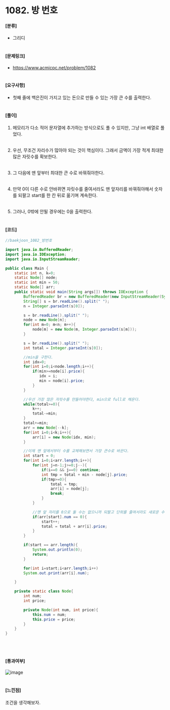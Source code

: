<h1>1082. 방 번호</h1>

#### [분류]
- 그리디
<br><br>

#### [문제링크]
- https://www.acmicpc.net/problem/1082
<br><br>


#### [요구사항]
- 첫째 줄에 백은진이 가지고 있는 돈으로 만들 수 있는 가장 큰 수를 출력한다.<br><br> 

#### [풀이]

1. 메모리가 다소 적어 문자열에 추가하는 방식으로도 풀 수 있지만, 그냥 int 배열로 풀었다.<br><br>

2. 우선, 무조건 자리수가 많아야 되는 것이 핵심이다. 그래서 금액이 가장 적게 최대한 많은 자릿수를 확보한다.<br><br>

3. 그 다음에 맨 앞부터 최대한 큰 수로 바꿔줘야한다. <br><br>

4. 만약 0이 다른 수로 안바뀌면 자릿수를 줄여서라도 맨 앞자리를 바꿔줘야해서 숫자를 되팔고 start를 한 칸 뒤로 옮기며 계속한다.<br><br>

5. 그러나, 0밖에 안될 경우에는 0을 출력한다.<br><br>


#### [코드]
```java
//baekjoon_1082_방번호

import java.io.BufferedReader;
import java.io.IOException;
import java.io.InputStreamReader;

public class Main {
    static int n, k=0;
    static Node[] node;
    static int min = 50;
    static Node[] arr;
    public static void main(String args[]) throws IOException {
        BufferedReader br = new BufferedReader(new InputStreamReader(System.in));
        String[] s = br.readLine().split(" ");
        n = Integer.parseInt(s[0]);

        s = br.readLine().split(" ");
        node = new Node[n];
        for(int m=0; m<n; m++){
            node[m] = new Node(m, Integer.parseInt(s[m]));
        }

        s = br.readLine().split(" ");
        int total = Integer.parseInt(s[0]);

        //min을 구한다.
        int idx=0;
        for(int i=0;i<node.length;i++){
            if(min>=node[i].price){
               idx = i;
               min = node[i].price;
            }
        }

        //우선 가장 많은 자릿수를 만들어야한다, min으로 full로 채운다.
        while(total>=0){
            k++;
            total-=min;
        }
        total+=min;
        arr = new Node[--k];
        for(int i=0;i<k;i++){
            arr[i] = new Node(idx, min);
        }

        //이제 맨 앞에서부터 수를 교체해보면서 가장 큰수로 바꾼다.
        int start = 0;
        for(int i=0;i<arr.length;i++){
            for(int j=n-1;j>=0;j--){
                if(i==0 && j==0) continue;
                int tmp = total + min - node[j].price;
                if(tmp>=0){
                    total = tmp;
                    arr[i] = node[j];
                    break;
                }
            }

            //맨 앞 자리를 0으로 둘 수는 없으니까 되팔고 단위를 줄여서라도 새로운 수를 맨 앞에 넣어야한다.
            if(arr[start].num == 0){
                start++;
                total = total + arr[i].price;
            }
        }

        if(start == arr.length){
            System.out.println(0);
            return;
        }

        for(int i=start;i<arr.length;i++)
        System.out.print(arr[i].num);

    }

    private static class Node{
        int num;
        int price;

        private Node(int num, int price){
            this.num = num;
            this.price = price;
        }
    }
}
```
<br><br>

#### [통과여부]
![image](https://user-images.githubusercontent.com/54053016/117828747-149f4280-b2ad-11eb-8d8e-19567e20c9c4.png)
<br><br>

#### [느낀점]
조건을 생각해보자.